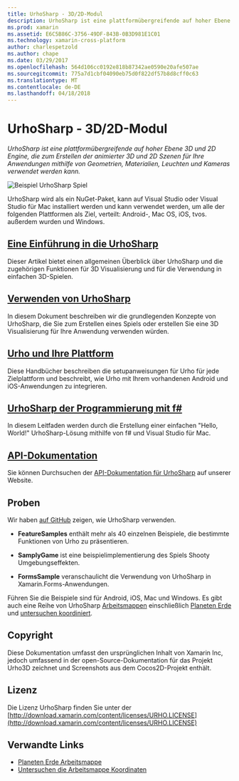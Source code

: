 ```yaml
---
title: UrhoSharp - 3D/2D-Modul
description: UrhoSharp ist eine plattformübergreifende auf hoher Ebene 3D und 2D Engine, die zum Erstellen der animierter 3D und 2D Szenen für Ihre Anwendungen mithilfe von Geometrien, Materialien, Leuchten und Kameras verwendet werden kann.
ms.prod: xamarin
ms.assetid: E6C5B86C-3756-49DF-843B-0B3D981E1C01
ms.technology: xamarin-cross-platform
author: charlespetzold
ms.author: chape
ms.date: 03/29/2017
ms.openlocfilehash: 564d106cc0192e818b87342ae0590e20afe507ae
ms.sourcegitcommit: 775a7d1cbf04090eb75d0f822df57b8d8cff0c63
ms.translationtype: MT
ms.contentlocale: de-DE
ms.lasthandoff: 04/18/2018
---
```

# <a name="urhosharp---3d2d-engine"></a>UrhoSharp - 3D/2D-Modul

_UrhoSharp ist eine plattformübergreifende auf hoher Ebene 3D und 2D Engine, die zum Erstellen der animierter 3D und 2D Szenen für Ihre Anwendungen mithilfe von Geometrien, Materialien, Leuchten und Kameras verwendet werden kann._

![Beispiel UrhoSharp Spiel](images/video.gif)

UrhoSharp wird als ein NuGet-Paket, kann auf Visual Studio oder Visual Studio für Mac installiert werden und kann verwendet werden, um alle der folgenden Plattformen als Ziel, verteilt: Android-, Mac OS, iOS, tvos. außerdem wurden und Windows.

## <a name="an-introduction-to-urhosharpgraphics-gamesurhosharpintroductionmd"></a>[Eine Einführung in die UrhoSharp](~/graphics-games/urhosharp/introduction.md)

Dieser Artikel bietet einen allgemeinen Überblick über UrhoSharp und die zugehörigen Funktionen für 3D Visualisierung und für die Verwendung in einfachen 3D-Spielen.

## <a name="using-urhosharpgraphics-gamesurhosharpusingmd"></a>[Verwenden von UrhoSharp](~/graphics-games/urhosharp/using.md)

In diesem Dokument beschreiben wir die grundlegenden Konzepte von UrhoSharp, die Sie zum Erstellen eines Spiels oder erstellen Sie eine 3D Visualisierung für Ihre Anwendung verwenden würden.

## <a name="urho-and-your-platformgraphics-gamesurhosharpplatformindexmd"></a>[Urho und Ihre Plattform](~/graphics-games/urhosharp/platform/index.md)

Diese Handbücher beschreiben die setupanweisungen für Urho für jede Zielplattform und beschreibt, wie Urho mit Ihrem vorhandenen Android und iOS-Anwendungen zu integrieren.

## <a name="programming-urhosharp-with-fgraphics-gamesurhosharpfsharpmd"></a>[UrhoSharp der Programmierung mit f#](~/graphics-games/urhosharp/fsharp.md)

In diesem Leitfaden werden durch die Erstellung einer einfachen "Hello, World!" UrhoSharp-Lösung mithilfe von f# und Visual Studio für Mac.

## <a name="api-documentationhttpsdeveloperxamarincomapirooturho"></a>[API-Dokumentation](https://developer.xamarin.com/api/root/Urho/)

Sie können Durchsuchen der [API-Dokumentation für UrhoSharp](https://developer.xamarin.com/api/root/Urho/) auf unserer Website.

## <a name="samples"></a>Proben

Wir haben [auf GitHub](http://github.com/xamarin/urho-samples) zeigen, wie UrhoSharp verwenden.

- **FeatureSamples** enthält mehr als 40 einzelnen Beispiele, die bestimmte Funktionen von Urho zu präsentieren.

- **SamplyGame** ist eine beispielimplementierung des Spiels Shooty Umgebungseffekten.

- **FormsSample** veranschaulicht die Verwendung von UrhoSharp in Xamarin.Forms-Anwendungen.

Führen Sie die Beispiele sind für Android, iOS, Mac und Windows.
Es gibt auch eine Reihe von UrhoSharp [Arbeitsmappen](https://developer.xamarin.com/workbooks/) einschließlich [Planeten Erde](https://developer.xamarin.com/workbooks/graphics/urhosharp/planetearth/planetearth.workbook) und [untersuchen koordiniert](https://developer.xamarin.com/workbooks/graphics/urhosharp/coordinates/ExploringUrhoCoordinates.workbook).

## <a name="copyright"></a>Copyright

Diese Dokumentation umfasst den ursprünglichen Inhalt von Xamarin Inc, jedoch umfassend in der open-Source-Dokumentation für das Projekt Urho3D zeichnet und Screenshots aus dem Cocos2D-Projekt enthält.

## <a name="license"></a>Lizenz

Die Lizenz UrhoSharp finden Sie unter der [http://download.xamarin.com/content/licenses/URHO.LICENSE](http://download.xamarin.com/content/licenses/URHO.LICENSE)

## <a name="related-links"></a>Verwandte Links

- [Planeten Erde Arbeitsmappe](https://developer.xamarin.com/workbooks/graphics/urhosharp/planetearth/planetearth.workbook)
- [Untersuchen die Arbeitsmappe Koordinaten](https://developer.xamarin.com/workbooks/graphics/urhosharp/coordinates/ExploringUrhoCoordinates.workbook)
